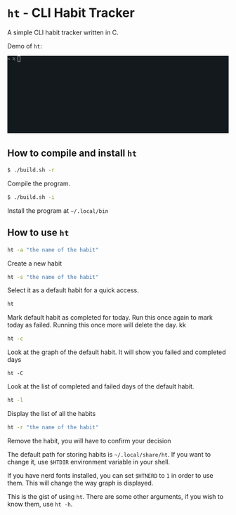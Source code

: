 # `ht` - CLI Habit Tracker
A simple CLI habit tracker written in C. 

Demo of `ht`:

![htdemo](htdemo.gif)

## How to compile and install `ht`
```sh
$ ./build.sh -r 
```
Compile the program.

```sh
$ ./build.sh -i
```
Install the program at `~/.local/bin`


## How to use `ht`

```sh
ht -a "the name of the habit" 
```
Create a new habit

```sh
ht -s "the name of the habit" 
```
Select it as a default habit for a quick access.

```sh
ht
```
Mark default habit as completed for today.
Run this once again to mark today as failed.
Running this once more will delete the day. kk

```sh
ht -c 
```
Look at the graph of the default habit. It will show you failed and completed days

```
ht -C
```
Look at the list of completed and failed days of the default habit.

```sh
ht -l 
```
Display the list of all the habits

```sh
ht -r "the name of the habit" 
```
Remove the habit, you will have to confirm your decision

The default path for storing habits is `~/.local/share/ht`. If you want to change it, use `$HTDIR` environment variable in your shell.

If you have nerd fonts installed, you can set `$HTNERD` to `1` in order to use them. This will change the way graph is displayed.

This is the gist of using `ht`. There are some other arguments, if you wish to know them, use `ht -h`.
